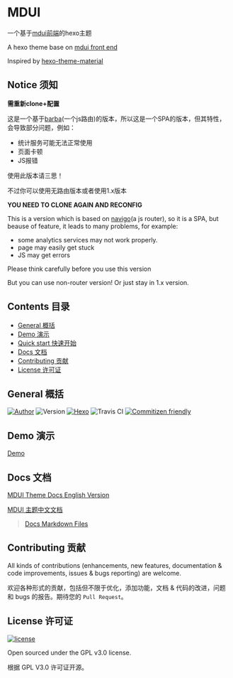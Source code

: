 # MDUI
一个基于[mdui前端](https://github.com/zdhxiong/mdui)的hexo主题

A hexo theme base on [mdui front end](https://github.com/zdhxiong/mdui)

Inspired by [hexo-theme-material](https://github.com/viosey/hexo-theme-material)

## Notice 须知

**需重新clone+配置**

这是一个基于[barba](http://http://barbajs.org)(一个js路由)的版本，所以这是一个SPA的版本，但其特性，会导致部分问题，例如：

- 统计服务可能无法正常使用
- 页面卡顿
- JS报错

使用此版本请三思！

不过你可以使用无路由版本或者使用1.x版本

**YOU NEED TO CLONE AGAIN AND RECONFIG**

This is a version which is based on [navigo](https://github.com/krasimir/navigo)(a js router), so it is a SPA, but beause of feature, it leads to many problems, for example:

- some analytics services may not work properly.
- page may easily get stuck
- JS may get errors

Please think carefully before you use this version

But you can use non-router version! Or just stay in 1.x version.

## Contents 目录

- [General 概括](#general-概括)
- [Demo 演示](#demo-演示)
- [Quick start 快速开始](#quick-start-快速开始)
- [Docs 文档](#docs-文档)
- [Contributing 贡献](#contributing-贡献)
- [License 许可证](#license-许可证)

## General 概括

[![Author](https://img.shields.io/badge/author-Halyul-blue.svg?style=flat-square)](https://halyul.com)
![Version](https://img.shields.io/badge/version-2.1.0-green.svg?style=flat-square)
[![Hexo](https://img.shields.io/badge/hexo-3.0+-green.svg?style=flat-square)](https://hexo.io)
![Travis CI](https://travis-ci.org/Halyul/hexo-theme-mdui.svg?branch=master)
[![Commitizen friendly](https://img.shields.io/badge/commitizen-friendly-brightgreen.svg)](http://commitizen.github.io/cz-cli/)

## Demo 演示

[Demo](https://htm.halyul.dev)

## Docs 文档

[MDUI Theme Docs English Version](https://halyul.github.io/hexo-theme-mdui/#/)

[MDUI 主题中文文档](https://halyul.github.io/hexo-theme-mdui/#/zh-cn/)

>[Docs Markdown Files](https://github.com/Halyul/hexo-theme-mdui/docs)

## Contributing 贡献

All kinds of contributions (enhancements, new features, documentation & code improvements, issues & bugs reporting) are welcome.

欢迎各种形式的贡献，包括但不限于优化，添加功能，文档 & 代码的改进，问题和 bugs 的报告。期待您的 `Pull Request`。

## License 许可证

[![license](https://img.shields.io/github/license/Halyul/hexo-theme-mdui.svg?style=flat-square)](https://github.com/Halyul/hexo-theme-mdui/blob/master/LICENSE)

Open sourced under the GPL v3.0 license.

根据 GPL V3.0 许可证开源。
